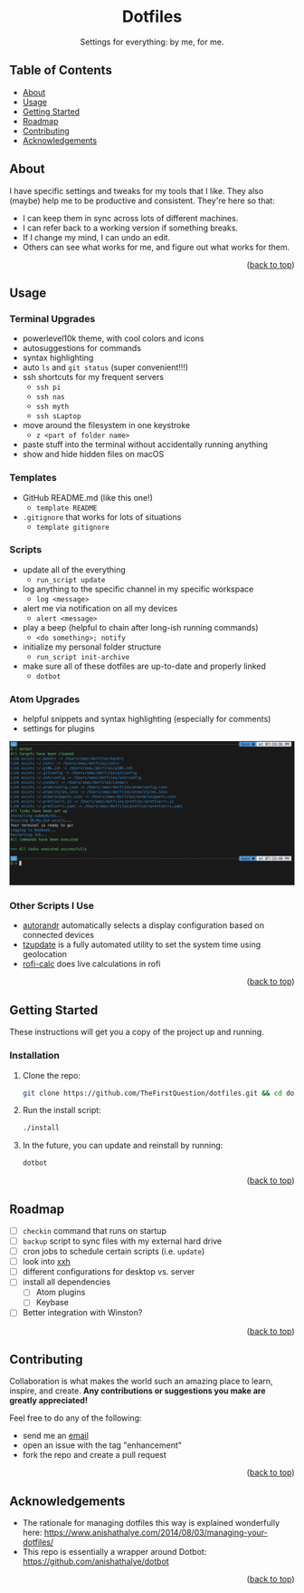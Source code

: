 <h1 align="center">Dotfiles</h1>
<div id="top"></div>

<!--
# Steven G. Opferman | steven.g.opferman@gmail.com
# My personal template for README.md files, because I'm lazy :P
# Adapted from:
#   https://github.com/othneildrew/Best-README-Template/
#   https://github.com/kylelobo/The-Documentation-Compendium/
-->

<!--
<p align="center">
  <a href="" rel="noopener">
 <img width=200px height=200px src="https://i.imgur.com/6wj0hh6.jpg" alt="Project logo"></a>
</p>
-->

<!--
The cute little icon things.

<div align="center">

[![Status](https://img.shields.io/badge/status-active-success.svg)]()
[![GitHub Issues](https://img.shields.io/github/issues/kylelobo/The-Documentation-Compendium.svg)](https://github.com/kylelobo/The-Documentation-Compendium/issues)
[![GitHub Pull Requests](https://img.shields.io/github/issues-pr/kylelobo/The-Documentation-Compendium.svg)](https://github.com/kylelobo/The-Documentation-Compendium/pulls)
[![License](https://img.shields.io/badge/license-MIT-blue.svg)](/LICENSE)

</div>
-->

<p align="center">
Settings for everything:
by me, for me.
</p>

## Table of Contents

- [About](#about)
- [Usage](#usage)
- [Getting Started](#getting_started)
- [Roadmap](#roadmap)
- [Contributing](#contributing)
- [Acknowledgements](#acknowledgements)

## About <a name="about"></a>

I have specific settings and tweaks for my tools that I like. They also (maybe) help me to be productive and consistent. They're here so that:

- I can keep them in sync across lots of different machines.
- I can refer back to a working version if something breaks.
- If I change my mind, I can undo an edit.
- Others can see what works for me, and figure out what works for them.

<p align="right">(<a href="#top">back to top</a>)</p>

## Usage <a name="usage"></a>

### Terminal Upgrades

- powerlevel10k theme, with cool colors and icons
- autosuggestions for commands
- syntax highlighting
- auto `ls` and `git status` (super convenient!!!)
- ssh shortcuts for my frequent servers
  - `ssh pi`
  - `ssh nas`
  - `ssh myth`
  - `ssh sLaptop`
- move around the filesystem in one keystroke
  - `z <part of folder name>`
- paste stuff into the terminal without accidentally running anything
- show and hide hidden files on macOS

### Templates

- GitHub README.md (like this one!)
  - `template README`
- `.gitignore` that works for lots of situations
  - `template gitignore`

### Scripts

- update all of the everything
  - `run_script update`
- log anything to the specific channel in my specific workspace
  - `log <message>`
- alert me via notification on all my devices
  - `alert <message>`
- play a beep (helpful to chain after long-ish running commands)
  - `<do something>; notify`
- initialize my personal folder structure
  - `run_script init-archive`
- make sure all of these dotfiles are up-to-date and properly linked
  - `dotbot`

### Atom Upgrades

- helpful snippets and syntax highlighting (especially for comments)
- settings for plugins

![usage screenshot](https://raw.githubusercontent.com/TheFirstQuestion/dotfiles/main/screenshot.png)

<!-- _For more examples, please refer to the [Documentation](https://example.com)_ -->

### Other Scripts I Use

- [autorandr](https://github.com/phillipberndt/autorandr/) automatically selects a display configuration based on connected devices
- [tzupdate](https://github.com/cdown/tzupdate) is a fully automated utility to set the system time using geolocation
- [rofi-calc](https://github.com/svenstaro/rofi-calc) does live calculations in rofi

<p align="right">(<a href="#top">back to top</a>)</p>

## Getting Started <a name="getting_started"></a>

These instructions will get you a copy of the project up and running.

### Installation

1. Clone the repo:

    ```sh
    git clone https://github.com/TheFirstQuestion/dotfiles.git && cd dotfiles
    ```

2. Run the install script:

    ```sh
    ./install
    ```

3. In the future, you can update and reinstall by running:

    ```sh
    dotbot
    ```

<p align="right">(<a href="#top">back to top</a>)</p>

## Roadmap <a name="roadmap"></a>

- [ ] `checkin` command that runs on startup
- [ ] `backup` script to sync files with my external hard drive
- [ ] cron jobs to schedule certain scripts (i.e. `update`)
- [ ] look into [xxh](https://github.com/xxh/xxh)
- [ ] different configurations for desktop vs. server
- [ ] install all dependencies
  - [ ] Atom plugins
  - [ ] Keybase
- [ ] Better integration with Winston?

<!--
See the [open issues](https://github.com/github_username/repo_name/issues) for a full list of proposed features (and known issues).
-->

<p align="right">(<a href="#top">back to top</a>)</p>

## Contributing <a name="contributing"></a>

Collaboration is what makes the world such an amazing place to learn, inspire, and create. **Any contributions or suggestions you make are greatly appreciated!**

Feel free to do any of the following:

- send me an [email](mailto:steven.g.opferman@gmail.com)
- open an issue with the tag "enhancement"
- fork the repo and create a pull request

<p align="right">(<a href="#top">back to top</a>)</p>

## Acknowledgements <a name="acknowledgements"></a>

- The rationale for managing dotfiles this way is explained wonderfully here: <https://www.anishathalye.com/2014/08/03/managing-your-dotfiles/>
- This repo is essentially a wrapper around Dotbot: <https://github.com/anishathalye/dotbot>

<p align="right">(<a href="#top">back to top</a>)</p>

